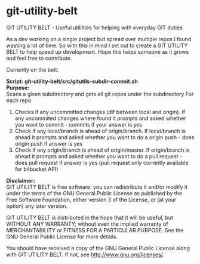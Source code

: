 # git-utility-belt
GIT UTILITY BELT - Useful utililties for helping with everyday GIT duties


As a dev working on a single project but spread over multiple repos I found wasting a lot of time. So with this in mind I set out to create a GIT UTILITY BELT to help speed up development. 
Hope this helps someone as it grows and feel free to contribute.

Currently on the belt:

<b>Script: git-utility-belt/src/gitutils-subdir-commit.sh</b><br />
<b>Purpose:</b><br />
Scans a given subdirectory and gets all git repos under the subdirectory
For each repo
1. Checks if any uncommitted changes (dif between local and origin). If any uncommited changes where found it prompts and asked whether you want to commit - commits if your answer is yes<br />
2. Check if any local/branch is ahead of origin/branch. If local/branch is ahead it prompts and asked whether you want to do a origin push - does origin push if answer is yes<br />
3. Check if any origin/branch is ahead of origin/master. If origin/branch is ahead it prompts and asked whether you want to do a pull request - does pull request if answer is yes (pull  request only currently available for bitbucket API)


<b>Disclaimer:</b><br />
GIT UTILITY BELT is free software: you can redistribute it and/or modify
it under the terms of the GNU General Public License as published by
the Free Software Foundation, either version 3 of the License, or
(at your option) any later version.

 GIT UTILITY BELT is distributed in the hope that it will be useful,
 but WITHOUT ANY WARRANTY; without even the implied warranty of
 MERCHANTABILITY or FITNESS FOR A PARTICULAR PURPOSE.  See the
 GNU General Public License for more details.

 You should have received a copy of the GNU General Public License
 along with GIT UTILITY BELT.  If not, see <http://www.gnu.org/licenses/>.
